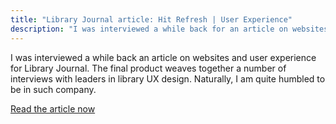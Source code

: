 ```yaml
---
title: "Library Journal article: Hit Refresh | User Experience"
description: "I was interviewed a while back for an article on websites and user experience for Library Journal. The finished article is online now."
---
```


I was interviewed a while back an article on websites and user experience for Library Journal. The final product weaves together a number of interviews with leaders in library UX design. Naturally, I am quite humbled to be in such company.

<!--more-->

[Read the article now](http://lj.libraryjournal.com/2017/07/digital-content/hit-refresh-user-experience/)
